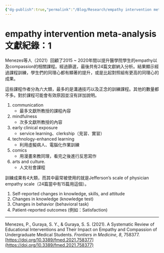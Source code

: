 ```yaml
---
{"dg-publish":true,"permalink":"/Blog/Research/empathy intervention metaanalysis_1/","title":"empathy intervention meta-analysis文獻紀錄：1","tags":["blog","empathy","references"],"created":"2021-12-14","updated":"2023-02-22T12:33"}
---
```



# empathy intervention meta-analysis文獻紀錄：1

Menezes等人（2021）回顧了2015 ~ 2020年間以提升醫學院學生的empathy以及compassion的相關課程。經過篩選，最後共有24篇文獻納入分析。結果顯示經過課程訓練，學生們的同理心都有顯著的提升，或是比起對照組有更高的同理心的成果。

這些課程作者分為六大類，最多的是溝通技巧以及正念的訓練課程。其他的數量都不多。對於課程可能會有效原因並沒有詳加說明。
1. communication
    - 最多文獻所教授的課程內容
2. mindfulness
    - 次多文獻所教授的內容
3. early clinical exposure
    - service learning、clerkship（見習、實習） 
4. technology-enhanced learning
    - 利用虛擬病人、電腦化作業訓練
5. comics
    - 用漫畫來教同理，看完之後進行反思寫作 
6. arts and culture.
    - 人文社會課程

訓練成果有4大類，而其中最常被使用的就是Jefferson’s scale of physician empathy scale（24篇當中有15篇用這個）。
1. Self-reported changes in knowledge, skills, and attitude 
2. Changes in knowledge (knowledge test)
3. Changes in behavior (behavioral task)
4. Patient-reported outcomes (例如：Satisfaction)



---
Menezes, P., Guraya, S. Y., & Guraya, S. S. (2021). A Systematic Review of Educational Interventions and Their Impact on Empathy and Compassion of Undergraduate Medical Students. _Frontiers in Medicine_, _8_, 758377. [https://doi.org/10.3389/fmed.2021.758377](https://doi.org/10.3389/fmed.2021.758377)